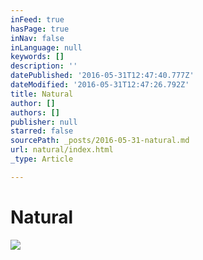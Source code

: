 ```yaml
---
inFeed: true
hasPage: true
inNav: false
inLanguage: null
keywords: []
description: ''
datePublished: '2016-05-31T12:47:40.777Z'
dateModified: '2016-05-31T12:47:26.792Z'
title: Natural
author: []
authors: []
publisher: null
starred: false
sourcePath: _posts/2016-05-31-natural.md
url: natural/index.html
_type: Article

---
```

# Natural
![](https://the-grid-user-content.s3-us-west-2.amazonaws.com/633c30eb-6efb-442c-bed4-37a03a6f381d.jpg)